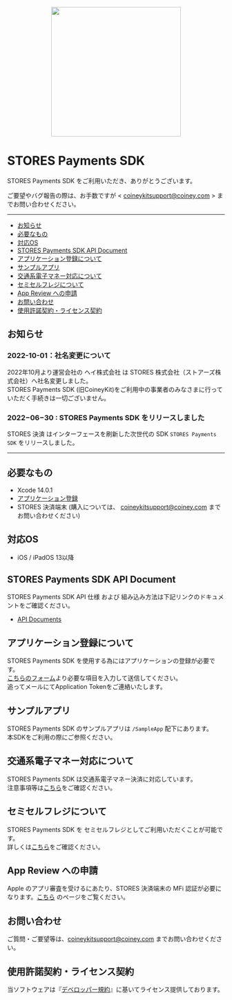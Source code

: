 
<p align="center">
  <img src="https://user-images.githubusercontent.com/11662366/170399271-4310f7ec-ef4b-4529-a27d-ceed33d2ea24.png" width=300/>
</p>

# STORES Payments SDK

STORES Payments SDK をご利用いただき、ありがとうございます。

ご要望やバグ報告の際は、お手数ですが < coineykitsupport@coiney.com > までお問い合わせください。

****

- [お知らせ](#お知らせ)
- [必要なもの](#必要なもの)
- [対応OS](#対応OS)
- [STORES Payments SDK API Document](#STORES-Payments-SDK-API-Document)
- [アプリケーション登録について](#アプリケーション登録について)
- [サンプルアプリ](#サンプルアプリ)
- [交通系電子マネー対応について](#交通系電子マネー対応について)
- [セミセルフレジについて](#セミセルフレジについて)
- [App Review への申請](#app-review-への申請)
- [お問い合わせ](#お問い合わせ)
- [使用許諾契約・ライセンス契約](#使用許諾契約ライセンス契約)


## お知らせ
### 2022-10-01：社名変更について
2022年10月より運営会社の ヘイ株式会社 は STORES 株式会社（ストアーズ株式会社）へ社名変更しました。  
STORES Payments SDK (旧CoineyKit)をご利用中の事業者のみなさまに行っていただく手続きは一切ございません。


### 2022−06−30 : STORES Payments SDK をリリースしました
STORES 決済 はインターフェースを刷新した次世代の SDK `STORES Payments SDK` をリリースしました。


****

## 必要なもの
* Xcode 14.0.1
* [アプリケーション登録](#アプリケーション登録について)
* STORES 決済端末 (購入については、 <coineykitsupport@coiney.com> までお問い合わせください)

## 対応OS
* iOS / iPadOS 13以降

## STORES Payments SDK API Document
STORES Payments SDK API 仕様 および 組み込み方法は下記リンクのドキュメントをご確認ください。
- [API Documents](https://stores-payments-sdk.coiney.com/ios/)


## アプリケーション登録について
STORES Payments SDK を使用する為にはアプリケーションの登録が必要です。  
[こちらのフォーム](https://docs.google.com/forms/d/e/1FAIpQLSe8F4Uy0J-Wdl9uKi-xo7y592amKVrt5oU9DhQaO--AALINiw/viewform)より必要な項目を入力して送信してください。  
追ってメールにてApplication Tokenをご連絡いたします。

## サンプルアプリ
STORES Payments SDK のサンプルアプリは `/SampleApp` 配下にあります。  
本SDKをご利用の際にご参照ください。

## 交通系電子マネー対応について
STORES Payments SDK は交通系電子マネー決済に対応しています。  
注意事項等は[こちら](https://github.com/Coiney-SDK/STORESPaymentsSDK-iOS/wiki/%E4%BA%A4%E9%80%9A%E7%B3%BB%E9%9B%BB%E5%AD%90%E3%83%9E%E3%83%8D%E3%83%BC%E5%AF%BE%E5%BF%9C%E3%81%AB%E3%81%A4%E3%81%84%E3%81%A6)をご確認ください。

## セミセルフレジについて
STORES Payments SDK を セミセルフレジとしてご利用いただくことが可能です。  
詳しくは[こちら](https://github.com/Coiney-SDK/STORESPaymentsSDK-iOS/wiki/%E3%82%BB%E3%83%9F%E3%82%BB%E3%83%AB%E3%83%95%E3%83%AC%E3%82%B8%E3%81%AB%E3%81%A4%E3%81%84%E3%81%A6)をご確認ください。

## App Review への申請

Apple のアプリ審査を受けるにあたり、STORES 決済端末の MFi 認証が必要になります。[こちら](https://github.com/Coiney-SDK/STORESPaymentsSDK-iOS/wiki/PPID-%E3%81%AE%E7%94%B3%E8%AB%8B) のページをご覧ください。

## お問い合わせ

ご質問・ご要望等は、<coineykitsupport@coiney.com> までお問い合わせください。

## 使用許諾契約・ライセンス契約

当ソフトウェアは『[デベロッパー規約](https://coiney.com/legal/sdk/)』に基いてライセンス提供しております。

